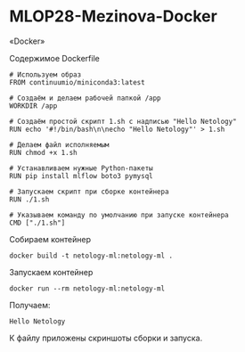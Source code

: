 # MLOP28-Mezinova-Docker
«Docker»

Содержимое Dockerfile
```
# Используем образ
FROM continuumio/miniconda3:latest

# Создаём и делаем рабочей папкой /app
WORKDIR /app

# Создаём простой скрипт 1.sh с надписью "Hello Netology"
RUN echo '#!/bin/bash\n\necho "Hello Netology"' > 1.sh

# Делаем файл исполняемым
RUN chmod +x 1.sh

# Устанавливаем нужные Python-пакеты
RUN pip install mlflow boto3 pymysql

# Запускаем скрипт при сборке контейнера 
RUN ./1.sh

# Указываем команду по умолчанию при запуске контейнера
CMD ["./1.sh"]
```

Собираем контейнер
```
docker build -t netology-ml:netology-ml .
```
Запускаем контейнер
```
docker run --rm netology-ml:netology-ml
```

Получаем:

```
Hello Netology
```
К файлу приложены скриншоты сборки и запуска.
